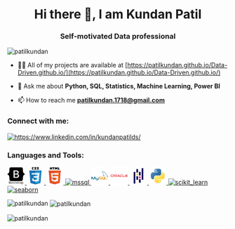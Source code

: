 <h1 align="center">Hi there 👋, I am Kundan Patil</h1>
<h3 align="center">Self-motivated Data professional</h3>

<p align="left"> <img src="https://komarev.com/ghpvc/?username=patilkundan&label=Profile%20views&color=0e75b6&style=flat" alt="patilkundan" /> </p>

- 👨‍💻 All of my projects are available at [https://patilkundan.github.io/Data-Driven.github.io/](https://patilkundan.github.io/Data-Driven.github.io/)

- 💬 Ask me about **Python, SQL, Statistics, Machine Learning, Power BI**

- 📫 How to reach me **patilkundan.1718@gmail.com**

<h3 align="left">Connect with me:</h3>
<p align="left">
<a href="https://www.linkedin.com/in/kundanpatilds/" target="blank"><img align="center" src="https://raw.githubusercontent.com/rahuldkjain/github-profile-readme-generator/master/src/images/icons/Social/linked-in-alt.svg" alt="https://www.linkedin.com/in/kundanpatilds/" height="30" width="40" /></a>
</p>

<h3 align="left">Languages and Tools:</h3>
<p align="left"> <a href="https://getbootstrap.com" target="_blank" rel="noreferrer"> <img src="https://raw.githubusercontent.com/devicons/devicon/master/icons/bootstrap/bootstrap-plain-wordmark.svg" alt="bootstrap" width="40" height="40"/> </a> <a href="https://www.w3schools.com/css/" target="_blank" rel="noreferrer"> <img src="https://raw.githubusercontent.com/devicons/devicon/master/icons/css3/css3-original-wordmark.svg" alt="css3" width="40" height="40"/> </a> <a href="https://www.w3.org/html/" target="_blank" rel="noreferrer"> <img src="https://raw.githubusercontent.com/devicons/devicon/master/icons/html5/html5-original-wordmark.svg" alt="html5" width="40" height="40"/> </a> <a href="https://www.microsoft.com/en-us/sql-server" target="_blank" rel="noreferrer"> <img src="https://www.svgrepo.com/show/303229/microsoft-sql-server-logo.svg" alt="mssql" width="40" height="40"/> </a> <a href="https://www.mysql.com/" target="_blank" rel="noreferrer"> <img src="https://raw.githubusercontent.com/devicons/devicon/master/icons/mysql/mysql-original-wordmark.svg" alt="mysql" width="40" height="40"/> </a> <a href="https://www.oracle.com/" target="_blank" rel="noreferrer"> <img src="https://raw.githubusercontent.com/devicons/devicon/master/icons/oracle/oracle-original.svg" alt="oracle" width="40" height="40"/> </a> <a href="https://pandas.pydata.org/" target="_blank" rel="noreferrer"> <img src="https://raw.githubusercontent.com/devicons/devicon/2ae2a900d2f041da66e950e4d48052658d850630/icons/pandas/pandas-original.svg" alt="pandas" width="40" height="40"/> </a> <a href="https://www.python.org" target="_blank" rel="noreferrer"> <img src="https://raw.githubusercontent.com/devicons/devicon/master/icons/python/python-original.svg" alt="python" width="40" height="40"/> </a> <a href="https://scikit-learn.org/" target="_blank" rel="noreferrer"> <img src="https://upload.wikimedia.org/wikipedia/commons/0/05/Scikit_learn_logo_small.svg" alt="scikit_learn" width="40" height="40"/> </a> <a href="https://seaborn.pydata.org/" target="_blank" rel="noreferrer"> <img src="https://seaborn.pydata.org/_images/logo-mark-lightbg.svg" alt="seaborn" width="40" height="40"/> </a> </p>

<p><img align="left" src="https://github-readme-stats.vercel.app/api/top-langs?username=patilkundan&show_icons=true&locale=en&layout=compact" alt="patilkundan" /></p>

<p>&nbsp;<img align="center" src="https://github-readme-stats.vercel.app/api?username=patilkundan&show_icons=true&locale=en" alt="patilkundan" /></p>

<p><img align="center" src="https://github-readme-streak-stats.herokuapp.com/?user=patilkundan&" alt="patilkundan" /></p>
